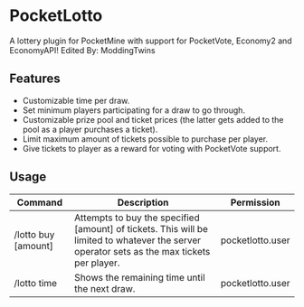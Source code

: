 # PocketLotto

A lottery plugin for PocketMine with support for PocketVote, Economy2 and EconomyAPI!
Edited By: ModdingTwins

Features
--------

* Customizable time per draw.
* Set minimum players participating for a draw to go through.
* Customizable prize pool and ticket prices (the latter gets added to the pool as a player purchases a ticket).
* Limit maximum amount of tickets possible to purchase per player.
* Give tickets to player as a reward for voting with PocketVote support.


Usage
-----
| Command | Description | Permission
| --- | --- | --- |
| /lotto buy [amount] | Attempts to buy the specified [amount] of tickets. This will be limited to whatever the server operator sets as the max tickets per player. | pocketlotto.user
| /lotto time | Shows the remaining time until the next draw. | pocketlotto.user
